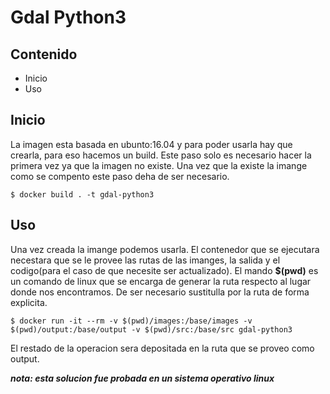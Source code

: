 # Gdal Python3

## Contenido

- Inicio
- Uso

## Inicio

La imagen esta basada en ubunto:16.04 y para poder usarla hay que crearla, para eso hacemos un build. Este paso solo es necesario hacer la primera vez ya que la imagen no existe. Una vez que la existe la imange como se compento este paso deha de ser necesario.

```
$ docker build . -t gdal-python3
```

## Uso

Una vez creada la imange podemos usarla. El contenedor que se ejecutara necestara que se le provee las rutas de las imanges, la salida y el codigo(para el caso de que necesite ser actualizado). El mando **\$(pwd)** es un comando de linux que se encarga de generar la ruta respecto al lugar donde nos encontramos. De ser necesario sustitulla por la ruta de forma explicita.

```
$ docker run -it --rm -v $(pwd)/images:/base/images -v $(pwd)/output:/base/output -v $(pwd)/src:/base/src gdal-python3
```

El restado de la operacion sera depositada en la ruta que se proveo como output.

**_nota: esta solucion fue probada en un sistema operativo linux_**
